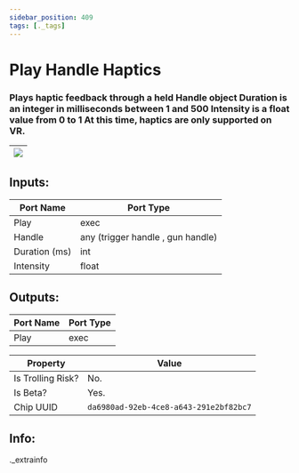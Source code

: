 ```yaml
---
sidebar_position: 409
tags: [._tags]
---
```


# Play Handle Haptics


### Plays haptic feedback through a held Handle object Duration is an integer in milliseconds between 1 and 500 Intensity is a float value from 0 to 1  At this time, haptics are only supported on VR. 

| ![](https://images-ext-2.discordapp.net/external/MPmIaQzlEPmgGWlgi-WxBBXt0Bjv_zWPkg1y1f_sy3s/https/www.recroomcircuits.com/image/circuit/absolute-value?width=206&height=108) |
|-----|

## Inputs:
| Port Name | Port Type |
|-----------|-----------|
| Play | exec |
| Handle | any (trigger handle , gun handle) |
| Duration (ms) | int |
| Intensity | float |

## Outputs:
| Port Name | Port Type |
|-----------|-----------|
| Play | exec | 

| Property  | Value |
|-------------------|-----------|
| Is Trolling Risk? | No. |
| Is Beta? | Yes. |
| Chip UUID | `da6980ad-92eb-4ce8-a643-291e2bf82bc7` |

## Info:
._extrainfo